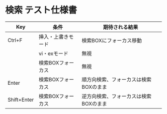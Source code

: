 # 検索 テスト仕様書

|Key|条件|期待される結果|
|---|----|----|
|Ctrl+F|挿入・上書きモード|検索BOXにフォーカス移動|
| |vi・exモード|無視|
| |検索BOXフォーカス|無視|
|Enter|検索BOXフォーカス|順方向検索、フォーカスは検索BOXのまま|
|Shift+Enter|検索BOXフォーカス|逆方向検索、フォーカスは検索BOXのまま|



